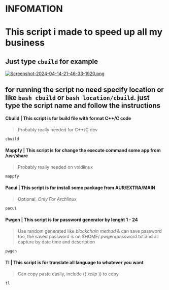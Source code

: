# INFOMATION
# This script i made to speed up all my business
## Just type `cbuild` for example 

[![Screenshot-2024-04-14-21-46-33-1920.png](https://i.postimg.cc/9Q9bhNtX/Screenshot-2024-04-14-21-46-33-1920.png)](https://postimg.cc/189w0Bjb)

## for running the script no need specify location or like `bash cbuild` or `bash location/cbuild`. just type the script name and follow the instructions

#### Cbuild | This script is for build file with format C++/C code
> Probably really needed for C++/C dev
```bash
cbuild
```
#### Mappfy | This script is for change the execute command some app from /usr/share
> Probably really needed on voidlinux
```bash
mappfy
```
#### Pacui | This script is for install some package from AUR/EXTRA/MAIN
> Optional, *Only For Archlinux*
```bash
pacui
```
#### Pwgen | This script is for password generator by lenght 1 - 24
> Use random generated like *blockchain method* & can save password too, the saved password is on $HOME/.pwgen/password.txt and all capture by date time and description
```bash
pwgen
```
#### Tl | This script is for translate all language to whatever you want
> Can copy paste easily, include (( *xclip* )) to copy
```bash
tl
```
